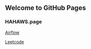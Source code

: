 ## Welcome to GitHub Pages

### HAHAWS.page

[Airflow](https://hahaws.github.io/airflow)


[Leetcode](https://hahaws/github.io/leetcode)
